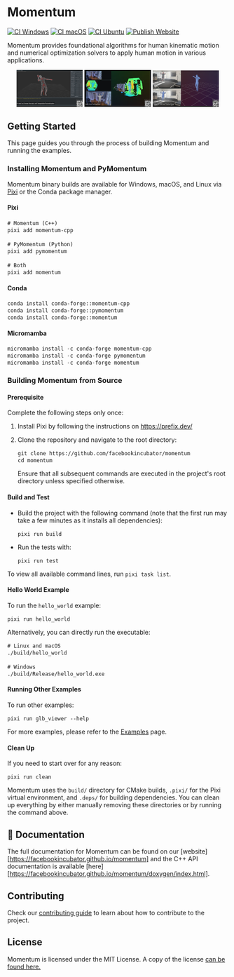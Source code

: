 # Momentum

[![CI Windows][ci-windows-badge]][ci-windows]
[![CI macOS][ci-macos-badge]][ci-macos]
[![CI Ubuntu][ci-ubuntu-badge]][ci-ubuntu]
[![Publish Website][website-badge]][website]

[ci-windows-badge]: https://github.com/facebookincubator/momentum/actions/workflows/ci_windows.yml/badge.svg
[ci-windows]: https://github.com/facebookincubator/momentum/actions/workflows/ci_windows.yml
[ci-macos-badge]: https://github.com/facebookincubator/momentum/actions/workflows/ci_macos.yml/badge.svg
[ci-macos]: https://github.com/facebookincubator/momentum/actions/workflows/ci_macos.yml
[ci-ubuntu-badge]: https://github.com/facebookincubator/momentum/actions/workflows/ci_ubuntu.yml/badge.svg
[ci-ubuntu]: https://github.com/facebookincubator/momentum/actions/workflows/ci_ubuntu.yml
[website-badge]: https://github.com/facebookincubator/momentum/actions/workflows/publish_website.yml/badge.svg
[website]: https://github.com/facebookincubator/momentum/actions/workflows/publish_website.yml

Momentum provides foundational algorithms for human kinematic motion and
numerical optimization solvers to apply human motion in various applications.

<p align="center">
  <img src="momentum/website/static/img/momentum_1.png" width="30%" alt="Forward and Inverse Kinematics with Interpretable Parameterization" />
  <img src="momentum/website/static/img/momentum_3.png" width="30%" alt="RGBD Body Tracking Solver" />
  <img src="momentum/website/static/img/momentum_4.png" width="30%" alt="Monocular RGB Body Tracking Solver" />
</p>

## Getting Started

This page guides you through the process of building Momentum and running the examples.

### Installing Momentum and PyMomentum

Momentum binary builds are available for Windows, macOS, and Linux via [Pixi](https://prefix.dev/) or the Conda package manager.

#### Pixi

```
# Momentum (C++)
pixi add momentum-cpp

# PyMomentum (Python)
pixi add pymomentum

# Both
pixi add momentum
```

#### Conda

```
conda install conda-forge::momentum-cpp
conda install conda-forge::pymomentum
conda install conda-forge::momentum
```

#### Micromamba

```
micromamba install -c conda-forge momentum-cpp
micromamba install -c conda-forge pymomentum
micromamba install -c conda-forge momentum
```

### Building Momentum from Source

#### Prerequisite

Complete the following steps only once:

1. Install Pixi by following the instructions on https://prefix.dev/

1. Clone the repository and navigate to the root directory:

   ```
   git clone https://github.com/facebookincubator/momentum
   cd momentum
   ```

   Ensure that all subsequent commands are executed in the project's root directory unless specified otherwise.

#### Build and Test

- Build the project with the following command (note that the first run may take a few minutes as it installs all dependencies):

  ```
  pixi run build
  ```

- Run the tests with:

  ```
  pixi run test
  ```

To view all available command lines, run `pixi task list`.

#### Hello World Example

To run the `hello_world` example:

```
pixi run hello_world
```

Alternatively, you can directly run the executable:

```
# Linux and macOS
./build/hello_world

# Windows
./build/Release/hello_world.exe
```

#### Running Other Examples

To run other examples:

```
pixi run glb_viewer --help
```

For more examples, please refer to the [Examples](https://facebookincubator.github.io/momentum/docs/examples/viewers) page.

#### Clean Up

If you need to start over for any reason:

```
pixi run clean
```

Momentum uses the `build/` directory for CMake builds, `.pixi/` for the Pixi virtual environment, and `.deps/` for building dependencies. You can clean up everything by either manually removing these directories or by running the command above.

## 📖 Documentation

The full documentation for Momentum can be found on our [website][https://facebookincubator.github.io/momentum] and the C++ API documentation is available [here][https://facebookincubator.github.io/momentum/doxygen/index.html].

## Contributing

Check our [contributing guide](CONTRIBUTING.md) to learn about how to contribute
to the project.

## License

Momentum is licensed under the MIT License. A copy of the license
[can be found here.](LICENSE)
